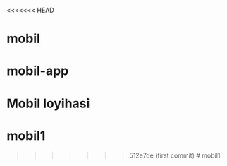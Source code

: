 <<<<<<< HEAD
# mobil
mobil-app
=======
# Mobil loyihasi
# mobil1
>>>>>>> 512e7de (first commit)
#   m o b i l 1  
 